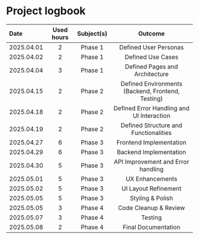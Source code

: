 
# Project logbook

| Date  | Used hours | Subject(s) |  Outcome |
| :---  |     :---:      |     :---:      |     :---:      |
| 2025.04.01 | 2 | Phase 1  | Defined User Personas  |
| 2025.04.02 | 2 |  Phase 1  | Defined Use Cases  |
| 2025.04.04 | 3 |  Phase 1  | Defined Pages and Architecture  |
| 2025.04.15 | 2 | Phase 2  | Defined Environments (Backend, Frontend, Testing)   |
| 2025.04.18 | 2 |  Phase 2  | Defined Error Handling and UI Interaction  |
| 2025.04.19 | 2 |  Phase 2  | Defined Structure and Functionalities  |
| 2025.04.27 | 6 |  Phase 3   | Frontend Implementation |
| 2025.04.29 | 6 |  Phase 3   | Backend Implementation |
| 2025.04.30 | 5 |  Phase 3   | API Improvement and Error handling |
| 2025.05.01 | 5 |  Phase 3   | UX Enhancements |
| 2025.05.02 | 5 |  Phase 3   | UI Layout Refinement |
| 2025.05.05 | 5 |  Phase 3   | Styling & Polish |
| 2025.05.05 | 3 |  Phase 4   | Code Cleanup & Review |
| 2025.05.07 | 3 |  Phase 4   | Testing|
| 2025.05.08 | 2 |  Phase 4   | Final Documentation| 39


